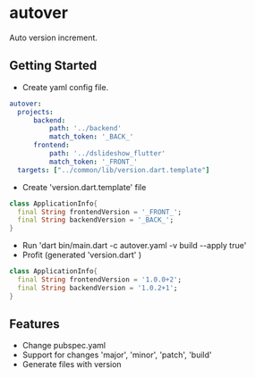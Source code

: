 # autover

Auto version increment.

## Getting Started

* Create yaml config file.
```yaml
autover:
  projects:
      backend:
          path: '../backend'
          match_token: '_BACK_'
      frontend:
          path: '../dslideshow_flutter'
          match_token: '_FRONT_'
  targets: ["../common/lib/version.dart.template"]
```
* Create 'version.dart.template' file
```dart
class ApplicationInfo{
  final String frontendVersion = '_FRONT_';
  final String backendVersion = '_BACK_';
}
```
* Run 'dart bin/main.dart -c autover.yaml -v build --apply true'
* Profit (generated 'version.dart' )
```dart
class ApplicationInfo{
  final String frontendVersion = '1.0.0+2';
  final String backendVersion = '1.0.2+1';
}
```

## Features
* Change pubspec.yaml
* Support for changes 'major', 'minor', 'patch', 'build'
* Generate files with version 
